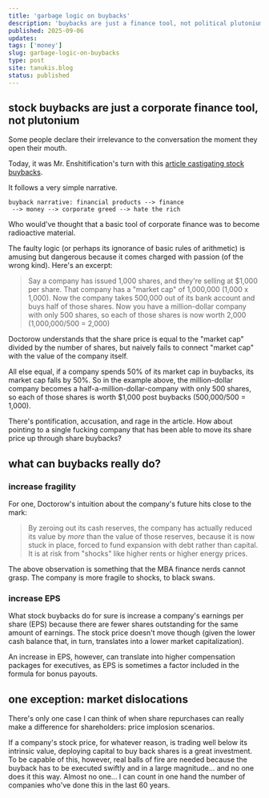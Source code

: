 ```yaml
---
title: 'garbage logic on buybacks'
description: 'buybacks are just a finance tool, not political plutonium'
published: 2025-09-06
updates:
tags: ['money']
slug: garbage-logic-on-buybacks
type: post
site: tanukis.blog
status: published
---
```


## stock buybacks are just a corporate finance tool, not plutonium

Some people declare their irrelevance to the conversation the moment they open their mouth.

Today, it was Mr. Enshitification's turn with this [article castigating stock buybacks](https://pluralistic.net/2025/09/06/computer-says-huh/).

It follows a very simple narrative.

```
buyback narrative: financial products --> finance
 --> money --> corporate greed --> hate the rich
```

Who would've thought that a basic tool of corporate finance was to become radioactive material.

The faulty logic (or perhaps its ignorance of basic rules of arithmetic) is amusing but dangerous because it comes charged with passion (of the wrong kind). Here's an excerpt:

> Say a company has issued 1,000 shares, and they're selling at $1,000 per share. That company has a "market cap" of 1,000,000 (1,000 x 1,000). Now the company takes 500,000 out of its bank account and buys half of those shares. Now you have a million-dollar company with only 500 shares, so each of those shares is now worth 2,000 (1,000,000/500 = 2,000)

Doctorow understands that the share price is equal to the "market cap" divided by the number of shares, but naively fails to connect "market cap" with the value of the company itself.

All else equal, if a company spends 50% of its market cap in buybacks, its market cap falls by 50%. So in the example above, the million-dollar company becomes a half-a-million-dollar-company with only 500 shares, so each of those shares is worth $1,000 post buybacks (500,000/500 = 1,000).

There's pontification, accusation, and rage in the article. How about pointing to a single fucking company that has been able to move its share price up through share buybacks?

## what can buybacks really do?

### increase fragility

For one, Doctorow's intuition about the company's future hits close to the mark:

> By zeroing out its cash reserves, the company has actually reduced its value by *more* than the value of those reserves, because it is now stuck in place, forced to fund expansion with debt rather than capital. It is at risk from "shocks" like higher rents or higher energy prices.

The above observation is something that the MBA finance nerds cannot grasp. The company is more fragile to shocks, to black swans.

### increase EPS

What stock buybacks do for sure is increase a company's earnings per share (EPS) because there are fewer shares outstanding for the same amount of earnings. The stock price doesn't move though (given the lower cash balance that, in turn, translates into a lower market capitalization).

An increase in EPS, however, can translate into higher compensation packages for executives, as EPS is sometimes a factor included in the formula for bonus payouts.

## one exception: market dislocations

There's only one case I can think of when share repurchases can really make a difference for shareholders: price implosion scenarios.

If a company's stock price, for whatever reason, is trading well below its intrinsic value, deploying capital to buy back shares is a great investment. To be capable of this, however, real balls of fire are needed because the buyback has to be executed swiftly and in a large magnitude... and no one does it this way. Almost no one... I can count in one hand the number of companies who've done this in the last 60 years.
